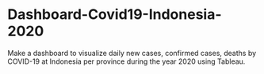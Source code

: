 # Dashboard-Covid19-Indonesia-2020

Make a dashboard to visualize daily new cases, confirmed cases, deaths by COVID-19 at Indonesia per province during the year 2020 using Tableau.
